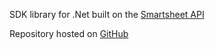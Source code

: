 SDK library for .Net built on the [Smartsheet API](https://smartsheet.redoc.ly/)

Repository hosted on [GitHub](https://github.com/smartsheet/smartsheet-csharp-sdk)
